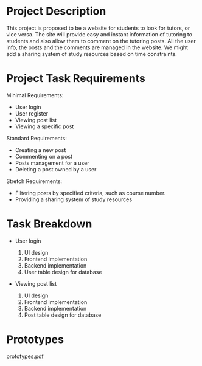 # Project Description

This project is proposed to be a website for students to look for tutors, or vice versa. The site will provide easy and instant information of tutoring to students and also allow them to comment on the tutoring posts. All the user info, the posts and the comments are managed in the website. We might add a sharing system of study resources based on time constraints.

# Project Task Requirements

Minimal Requirements:
* User login
* User register
* Viewing post list
* Viewing a specific post

Standard Requirements:
* Creating a new post
* Commenting on a post
* Posts management for a user
* Deleting a post owned by a user

Stretch Requirements:
* Filtering posts by specified criteria, such as course number.
* Providing a sharing system of study resources

# Task Breakdown

* User login
    1. UI design
    2. Frontend implementation
    3. Backend implementation
    4. User table design for database

* Viewing post list
    1. UI design
    2. Frontend implementation
    3. Backend implementation
    4. Post table design for database

# Prototypes

[prototypes.pdf](Project%20Requirements/Project%20Progress%20after%20Workshop%201.pdf)
